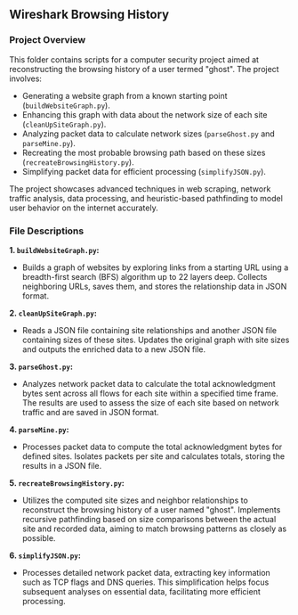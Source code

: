 ## Wireshark Browsing History

### Project Overview

This folder contains scripts for a computer security project aimed at reconstructing the browsing history of a user termed "ghost". The project involves:
- Generating a website graph from a known starting point (`buildWebsiteGraph.py`).
- Enhancing this graph with data about the network size of each site (`cleanUpSiteGraph.py`).
- Analyzing packet data to calculate network sizes (`parseGhost.py` and `parseMine.py`).
- Recreating the most probable browsing path based on these sizes (`recreateBrowsingHistory.py`).
- Simplifying packet data for efficient processing (`simplifyJSON.py`).

The project showcases advanced techniques in web scraping, network traffic analysis, data processing, and heuristic-based pathfinding to model user behavior on the internet accurately.

### File Descriptions

**1. `buildWebsiteGraph.py`:**
   - Builds a graph of websites by exploring links from a starting URL using a breadth-first search (BFS) algorithm up to 22 layers deep. Collects neighboring URLs, saves them, and stores the relationship data in JSON format.

**2. `cleanUpSiteGraph.py`:**
   - Reads a JSON file containing site relationships and another JSON file containing sizes of these sites. Updates the original graph with site sizes and outputs the enriched data to a new JSON file.

**3. `parseGhost.py`:**
   - Analyzes network packet data to calculate the total acknowledgment bytes sent across all flows for each site within a specified time frame. The results are used to assess the size of each site based on network traffic and are saved in JSON format.

**4. `parseMine.py`:**
   - Processes packet data to compute the total acknowledgment bytes for defined sites. Isolates packets per site and calculates totals, storing the results in a JSON file.

**5. `recreateBrowsingHistory.py`:**
   - Utilizes the computed site sizes and neighbor relationships to reconstruct the browsing history of a user named "ghost". Implements recursive pathfinding based on size comparisons between the actual site and recorded data, aiming to match browsing patterns as closely as possible.

**6. `simplifyJSON.py`:**
   - Processes detailed network packet data, extracting key information such as TCP flags and DNS queries. This simplification helps focus subsequent analyses on essential data, facilitating more efficient processing.
